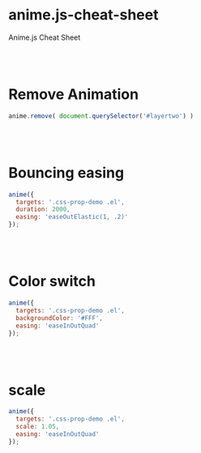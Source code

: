 # anime.js-cheat-sheet
Anime.js Cheat Sheet





<br><br>
	
# Remove Animation
```javascript
anime.remove( document.querySelector('#layertwo') )
```

<br><br>
	
# Bouncing easing
```javascript
anime({
  targets: '.css-prop-demo .el',
  duration: 2000,
  easing: 'easeOutElastic(1, .2)'
});
```

<br><br>
	
# Color switch
```javascript
anime({
  targets: '.css-prop-demo .el',
  backgroundColor: '#FFF',
  easing: 'easeInOutQuad'
});
```
  
  <br><br>
	
# scale
```javascript
anime({
  targets: '.css-prop-demo .el',
  scale: 1.05,
  easing: 'easeInOutQuad'
});
```

